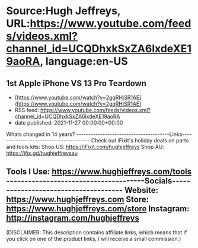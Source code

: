 # Source:Hugh Jeffreys, URL:https://www.youtube.com/feeds/videos.xml?channel_id=UCQDhxkSxZA6lxdeXE19aoRA, language:en-US

## 1st Apple iPhone VS 13 Pro Teardown
 - [https://www.youtube.com/watch?v=2gqRHiSR1AE](https://www.youtube.com/watch?v=2gqRHiSR1AE)
 - RSS feed: https://www.youtube.com/feeds/videos.xml?channel_id=UCQDhxkSxZA6lxdeXE19aoRA
 - date published: 2021-11-27 00:00:00+00:00

Whats changed in 14 years?
---------------------------------------Links---------------------------------------
Check out iFixit's holiday deals on parts and tools kits:
Shop US: https://iFixit.com/hughjeffreys
Shop AU: https://ifix.gd/hughjeffreysau

Tools I Use: https://www.hughjeffreys.com/tools
--------------------------------------Socials-------------------------------------
Website: https://www.hughjeffreys.com
Store: https://www.hughjeffreys.com/store
Instagram: http://instagram.com/hughjeffreys
---------------------------------------------------------------------------------------

(DISCLAIMER: This description contains affiliate links, which means that if you click on one of the product links, l will receive a small commission.)

